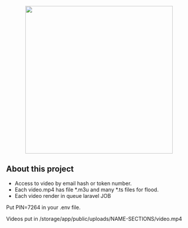 <p align="center"><a href="https://laravel.com" target="_blank"><img src="https://raw.githubusercontent.com/laravel/art/master/logo-lockup/5%20SVG/2%20CMYK/1%20Full%20Color/laravel-logolockup-cmyk-red.svg" width="400"></a></p>

## About this project

- Access to video by email hash or token number.
- Each video.mp4 has file *.m3u and many *.ts files for flood.
- Each video render in queue laravel JOB

Put PIN=7264 in your .env file.

Videos put in /storage/app/public/uploads/NAME-SECTIONS/video.mp4
